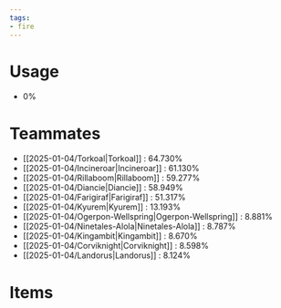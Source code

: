 ```yaml
---
tags:
- fire
---
```

# Usage
- 0%
# Teammates
- [[2025-01-04/Torkoal|Torkoal]] : 64.730%
- [[2025-01-04/Incineroar|Incineroar]] : 61.130%
- [[2025-01-04/Rillaboom|Rillaboom]] : 59.277%
- [[2025-01-04/Diancie|Diancie]] : 58.949%
- [[2025-01-04/Farigiraf|Farigiraf]] : 51.317%
- [[2025-01-04/Kyurem|Kyurem]] : 13.193%
- [[2025-01-04/Ogerpon-Wellspring|Ogerpon-Wellspring]] : 8.881%
- [[2025-01-04/Ninetales-Alola|Ninetales-Alola]] : 8.787%
- [[2025-01-04/Kingambit|Kingambit]] : 8.670%
- [[2025-01-04/Corviknight|Corviknight]] : 8.598%
- [[2025-01-04/Landorus|Landorus]] : 8.124%
# Items